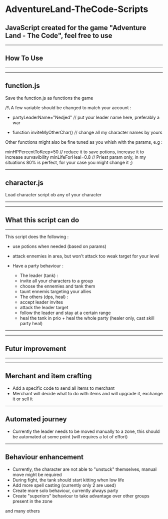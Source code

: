 # AdventureLand-TheCode-Scripts
JavaScript created for the game "Adventure Land - The Code", feel free to use
------------------------------------------
------------------------------------------
How To Use
------------------------------------------
------------------------------------------

------------------------------------------
function.js
------------------------------------------

Save the function.js as functions the game

/!\ A few variable should be changed to match your account :

- partyLeaderName="Nedjed" // put your leader name here, preferably a war

- function inviteMyOtherChar() // change all my character names by yours

Other functions might also be fine tuned as you whish with the params, e.g : 

  minHPPercentToKeep=50 // reduce it to save potions, increase it to increase survavibility
  minLifeForHeal=0.8 // Priest param only, in my situations 80% is perfect, for your case you might change it ;)
  
------------------------------------------
character.js
------------------------------------------

Load character script ob any of your character


------------------------------------------
------------------------------------------
What this script can do
------------------------------------------
------------------------------------------
This script does the following :

- use potions when needed (based on params)
- attack ennemies in area, but won't attack too weak target for your level

- Have a party behaviour :
  - The leader (tank) :       
   - invite all your characters to a group
   - choose the ennemies and tank them
   - taunt ennemis targeting your allies
  - The others (dps, heal) : 
   - accept leader invites
   - attack the leader target
   - follow the leader and stay at a certain range
   - heal the tank in prio + heal the whole party (healer only, cast skill party heal) 
                              
------------------------------------------
------------------------------------------
Futur improvement
------------------------------------------
------------------------------------------

------------------------------------------
Merchant and item crafting
------------------------------------------
- Add a specific code to send all items to merchant
- Merchant will decide what to do with items and will upgrade it, exchange it or sell it

------------------------------------------
Automated journey
------------------------------------------
- Currently the leader needs to be moved manually to a zone, this should be automated at some point (will requires a lot of effort)

------------------------------------------
Behaviour enhancement
------------------------------------------
- Currently, the character are not able to "unstuck" themselves, manual move might be required
- During fight, the tank should start kitting when low life
- Add more spell casting (currently only 2 are used)
- Create more solo behaviour, currently always party
- Create "superiors" behaviour to take advantage over other groups present in the zone


and many others
